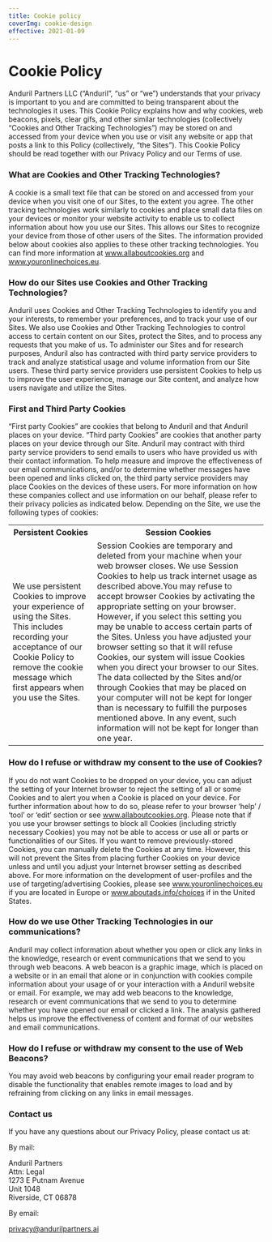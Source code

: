 ```yaml
---
title: Cookie policy
coverImg: cookie-design
effective: 2021-01-09
---
```

# Cookie Policy
Anduril Partners LLC (“Anduril”, “us” or “we”) understands that your privacy is important to you and are committed
to being transparent about the technologies it uses. This Cookie Policy explains how and why cookies, web beacons,
pixels, clear gifs, and other similar technologies (collectively “Cookies and Other Tracking Technologies”) may be
stored on and accessed from your device when you use or visit any website or app that posts a link to this Policy
(collectively, “the Sites”). This Cookie Policy should be read together with our Privacy Policy and our Terms of
use.
### What are Cookies and Other Tracking Technologies?
A cookie is a small text file that can be stored on and accessed from your device when you visit one of our Sites,
to the extent you agree. The other tracking technologies work similarly to cookies and place small data files on
your devices or monitor your website activity to enable us to collect information about how you use our Sites.
This allows our Sites to recognize your device from those of other users of the Sites. The information provided
below about cookies also applies to these other tracking technologies. You can find more information at
www.allaboutcookies.org and www.youronlinechoices.eu.
### How do our Sites use Cookies and Other Tracking Technologies?
Anduril uses Cookies and Other Tracking Technologies to identify you and your interests, to remember your
preferences, and to track your use of our Sites. We also use Cookies and Other Tracking Technologies to control
access to certain content on our Sites, protect the Sites, and to process any requests that you make of us.
To administer our Sites and for research purposes, Anduril also has contracted with third party service providers
to track and analyze statistical usage and volume information from our Site users. These third party service
providers use persistent Cookies to help us to improve the user experience, manage our Site content, and analyze
how users navigate and utilize the Sites.
### First and Third Party Cookies
“First party Cookies” are cookies that belong to Anduril and that Anduril places on your device. “Third party
Cookies” are cookies that another party places on your device through our Site. Anduril may contract with third
party service providers to send emails to users who have provided us with their contact information. To help
measure and improve the effectiveness of our email communications, and/or to determine whether messages have been
opened and links clicked on, the third party service providers may place Cookies on the devices of these users.
For more information on how these companies collect and use information on our behalf, please refer to their
privacy policies as indicated below.
Depending on the Site, we use the following types of cookies:

<table>
  <tr>
    <th>Persistent Cookies</th>
    <th>Session Cookies</th>
  </tr>
  <tr>
    <td>We use persistent Cookies to improve your experience of using the Sites. This includes recording your acceptance of our Cookie Policy to remove the cookie message which first appears when you use the Sites.</td>
    <td>Session Cookies are temporary and deleted from your machine when your web browser closes. We use Session Cookies to help us track internet usage as described above.</div>You may refuse to accept browser Cookies by activating the appropriate setting on your browser. However, if you
select this setting you may be unable to access certain parts of the Sites. Unless you have adjusted your browser
setting so that it will refuse Cookies, our system will issue Cookies when you direct your browser to our Sites.
The data collected by the Sites and/or through Cookies that may be placed on your computer will not be kept for
longer than is necessary to fulfill the purposes mentioned above. In any event, such information will not be kept
for longer than one year.</td>
  </tr>
</table>

### How do I refuse or withdraw my consent to the use of Cookies?
If you do not want Cookies to be dropped on your device, you can adjust the setting of your Internet browser to
reject the setting of all or some Cookies and to alert you when a Cookie is placed on your device. For further
information about how to do so, please refer to your browser ‘help’ / ‘tool’ or ‘edit’ section or see
<a target="_blank" rel="nofollow" href="https://www.allaboutcookies.org">www.allaboutcookies.org</a>. Please note that if you use your browser settings to block all Cookies (including
strictly necessary Cookies) you may not be able to access or use all or parts or functionalities of our Sites.
If you want to remove previously-stored Cookies, you can manually delete the Cookies at any time. However, this
will not prevent the Sites from placing further Cookies on your device unless and until you adjust your Internet
browser setting as described above.
For more information on the development of user-profiles and the use of targeting/advertising Cookies, please see
<a target="_blank" rel="nofollow" href="https://www.allaboutcookies.eu">www.youronlinechoices.eu</a> if you are located in Europe or <a target="_blank" rel="nofollow" href="https://www.aboutads.info/choices">www.aboutads.info/choices</a> if in the United States.
### How do we use Other Tracking Technologies in our communications?
Anduril may collect information about whether you open or click any links in the knowledge, research or event
communications that we send to you through web beacons.
A web beacon is a graphic image, which is placed on a website or in an email that alone or in conjunction with
cookies compile information about your usage of or your interaction with a Anduril website or email. For example,
we may add web beacons to the knowledge, research or event communications that we send to you to determine whether
you have opened our email or clicked a link. The analysis gathered helps us improve the effectiveness of content
and format of our websites and email communications.
### How do I refuse or withdraw my consent to the use of Web Beacons?
You may avoid web beacons by configuring your email reader program to disable the functionality that enables
remote images to load and by refraining from clicking on any links in email messages.

### Contact us

If you have any questions about our Privacy Policy, please contact us at:

By mail:

Anduril Partners <br>
Attn: Legal <br>
1273 E Putnam Avenue <br>
Unit 1048 <br>
Riverside, CT 06878 <br>

By email:

privacy@andurilpartners.ai

